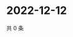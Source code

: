 # 2022-12-12

共 0 条

<!-- BEGIN WEIBO -->
<!-- 最后更新时间 Mon Dec 12 2022 13:13:04 GMT+0800 (China Standard Time) -->

<!-- END WEIBO -->
